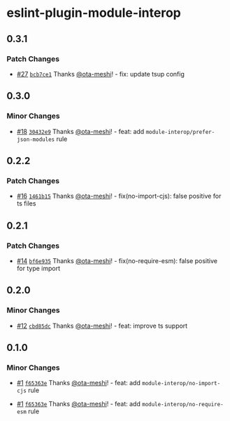 # eslint-plugin-module-interop

## 0.3.1

### Patch Changes

- [#27](https://github.com/ota-meshi/eslint-plugin-module-interop/pull/27) [`bcb7ce1`](https://github.com/ota-meshi/eslint-plugin-module-interop/commit/bcb7ce17e601f878ea958336b7ca31bd752d6cb3) Thanks [@ota-meshi](https://github.com/ota-meshi)! - fix: update tsup config

## 0.3.0

### Minor Changes

- [#18](https://github.com/ota-meshi/eslint-plugin-module-interop/pull/18) [`30432e9`](https://github.com/ota-meshi/eslint-plugin-module-interop/commit/30432e9483a0ef6d19ffbb0c9eb18c187b0ef36d) Thanks [@ota-meshi](https://github.com/ota-meshi)! - feat: add `module-interop/prefer-json-modules` rule

## 0.2.2

### Patch Changes

- [#16](https://github.com/ota-meshi/eslint-plugin-module-interop/pull/16) [`1461b15`](https://github.com/ota-meshi/eslint-plugin-module-interop/commit/1461b15551d1c57f6ad58ce25f1ea39c759faabc) Thanks [@ota-meshi](https://github.com/ota-meshi)! - fix(no-import-cjs): false positive for ts files

## 0.2.1

### Patch Changes

- [#14](https://github.com/ota-meshi/eslint-plugin-module-interop/pull/14) [`bf6e935`](https://github.com/ota-meshi/eslint-plugin-module-interop/commit/bf6e9353428a34e1a150cda1baa5aac9c58bc65b) Thanks [@ota-meshi](https://github.com/ota-meshi)! - fix(no-require-esm): false positive for type import

## 0.2.0

### Minor Changes

- [#12](https://github.com/ota-meshi/eslint-plugin-module-interop/pull/12) [`cbd85dc`](https://github.com/ota-meshi/eslint-plugin-module-interop/commit/cbd85dc8a0dd035f0232379a87b860d9c2f28d47) Thanks [@ota-meshi](https://github.com/ota-meshi)! - feat: improve ts support

## 0.1.0

### Minor Changes

- [#1](https://github.com/ota-meshi/eslint-plugin-module-interop/pull/1) [`f65363e`](https://github.com/ota-meshi/eslint-plugin-module-interop/commit/f65363ee422bedacd02a12fd50c86ddd21dd3e3b) Thanks [@ota-meshi](https://github.com/ota-meshi)! - feat: add `module-interop/no-import-cjs` rule

- [#1](https://github.com/ota-meshi/eslint-plugin-module-interop/pull/1) [`f65363e`](https://github.com/ota-meshi/eslint-plugin-module-interop/commit/f65363ee422bedacd02a12fd50c86ddd21dd3e3b) Thanks [@ota-meshi](https://github.com/ota-meshi)! - feat: add `module-interop/no-require-esm` rule
